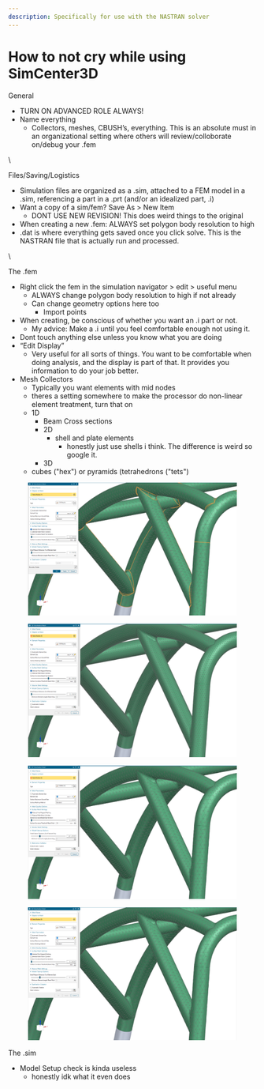```yaml
---
description: Specifically for use with the NASTRAN solver
---
```


# How to not cry while using SimCenter3D

General

* TURN ON ADVANCED ROLE ALWAYS!
* Name everything
  * Collectors, meshes, CBUSH’s, everything. This is an absolute must in an organizational setting where others will review/colloborate on/debug your .fem

\


Files/Saving/Logistics

* Simulation files are organized as a .sim, attached to a FEM model in a .sim, referencing a part in a .prt (and/or an idealized part, .i)
* Want a copy of a sim/fem? Save As > New Item&#x20;
  * DONT USE NEW REVISION! This does weird things to the original
* When creating a new .fem: ALWAYS set polygon body resolution to high
* .dat is where everything gets saved once you click solve. This is the NASTRAN file that is actually run and processed.

\


The .fem

* Right click the fem in the simulation navigator > edit > useful menu
  * ALWAYS change polygon body resolution to high if not already
  * Can change geometry options here too&#x20;
    * Import points
* When creating, be conscious of whether you want an .i part or not.&#x20;
  * My advice: Make a .i until you feel comfortable enough not using it.
* Dont touch anything else unless you know what you are doing
* “Edit Display”
  * Very useful for all sorts of things. You want to be comfortable when doing analysis, and the display is part of that. It provides you information to do your job better.
* Mesh Collectors
  * Typically you want elements with mid nodes
  * theres a setting somewhere to make the processor do non-linear element treatment, turn that on
  * 1D
    * Beam Cross sections
    * 2D
      * shell and plate elements
        * honestly just use shells i think. The difference is weird so google it.
    * 3D
  * cubes ("hex") or pyramids (tetrahedrons ("tets")

<figure><img src="../../.gitbook/assets/image (47).png" alt=""><figcaption></figcaption></figure>

<figure><img src="../../.gitbook/assets/image (48).png" alt=""><figcaption></figcaption></figure>

<figure><img src="../../.gitbook/assets/image (49).png" alt=""><figcaption></figcaption></figure>

<figure><img src="../../.gitbook/assets/image (50).png" alt=""><figcaption></figcaption></figure>

The .sim

* Model Setup check is kinda useless
  * honestly idk what it even does
